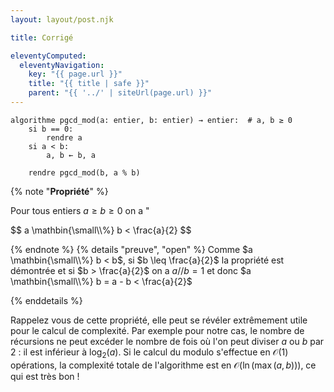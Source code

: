```yaml
---
layout: layout/post.njk

title: Corrigé

eleventyComputed:
  eleventyNavigation:
    key: "{{ page.url }}"
    title: "{{ title | safe }}"
    parent: "{{ '../' | siteUrl(page.url) }}"
---
```



<span id="algorithme-pgcd-modulo"></span>

```pseudocode
algorithme pgcd_mod(a: entier, b: entier) → entier:  # a, b ≥ 0
    si b == 0:
        rendre a
    si a < b:
        a, b ← b, a
    
    rendre pgcd_mod(b, a % b)
```

{% note "**Propriété**" %}

Pour tous entiers $a \geq b \geq 0$ on a "

<div>
$$
a \mathbin{\small\\%} b < \frac{a}{2}
$$
</div>

{% endnote %}
{% details "preuve", "open" %}
Comme $a \mathbin{\small\\%} b < b$, si $b \leq \frac{a}{2}$ la propriété est démontrée et si $b > \frac{a}{2}$ on a $a // b = 1$ et donc $a \mathbin{\small\\%} b = a - b < \frac{a}{2}$

{% enddetails %}

Rappelez vous de cette propriété, elle peut se révéler extrêmement utile pour le calcul de complexité. Par exemple pour notre cas, le nombre de récursions ne peut excéder le nombre de fois où l'on peut diviser $a$ ou $b$ par 2 : il est inférieur à $\log_2(a)$. Si le calcul du modulo s'effectue en $\mathcal{O}(1)$ opérations, la complexité totale de l'algorithme est en $\mathcal{O}(\ln(\max(a, b)))$, ce qui est très bon !
